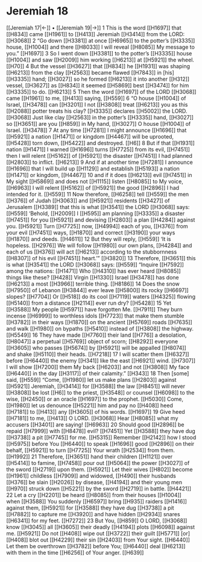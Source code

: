 # Jeremiah 18
[[Jeremiah 17|←]] • [[Jeremiah 19|→]]
1 This is the word [[H1697]] that [[H834]] came [[H1961]] to [[H413]] Jeremiah [[H3414]] from the LORD: [[H3068]] 
2 “Go down [[H3381]] at once [[H6965]] to the potter’s [[H3335]] house, [[H1004]] and there [[H8033]] I will reveal [[H8085]] My message to you.” [[H1697]] 
3 So I went down [[H3381]] to the potter’s [[H3335]] house [[H1004]] and saw [[H2009]] him working [[H6213]] at [[H5921]] the wheel. [[H70]] 
4 But the vessel [[H3627]] that [[H834]] he [[H1931]] was shaping [[H6213]] from the clay [[H2563]] became flawed [[H7843]] in [his] [[H3335]] hand; [[H3027]] so he formed [[H6213]] it into another [[H312]] vessel, [[H3627]] as [[H834]] it seemed [[H5869]] best [[H3474]] for him [[H3335]] to do. [[H6213]] 
5 Then the word [[H1697]] of the LORD [[H3068]] came [[H1961]] to me, [[H413]] saying, [[H559]] 
6 “O house [[H1004]] of Israel, [[H3478]] can [[H3201]] I not [[H3808]] treat [[H6213]] you  as this [[H2088]] potter treats his clay? [[H3335]] declares [[H5002]] the LORD. [[H3068]] Just like clay [[H2563]] in the potter’s [[H3335]] hand, [[H3027]] so [[H3651]] are you [[H859]] in My hand, [[H3027]] O house [[H1004]] of Israel. [[H3478]] 
7 At any time [[H7281]] I might announce [[H1696]] that [[H5921]] a nation [[H1471]] or kingdom [[H4467]] will be uprooted, [[H5428]] torn down, [[H5422]] and destroyed. [[H6]] 
8 But if that [[H1931]] nation [[H1471]] I warned [[H1696]] turns [[H7725]] from its evil, [[H7451]] then I will relent [[H5162]] of [[H5921]] the disaster [[H7451]] I had planned [[H2803]] to inflict. [[H6213]] 
9 And if at another time [[H7281]] I announce [[H1696]] that I will build up [[H1129]] and establish [[H5193]] a nation [[H1471]] or kingdom, [[H4467]] 
10 and if it does [[H6213]] evil [[H7451]] in My sight [[H5869]] and does not [[H1115]] listen [[H8085]] to My voice, [[H6963]] I will relent [[H5162]] of [[H5921]] the good [[H2896]] I had intended for it. [[H559]] 
11 Now therefore, [[H6258]] tell [[H559]] the men [[H376]] of Judah [[H3063]] and [[H5921]] residents [[H3427]] of Jerusalem [[H3389]] that this is what [[H3541]] the LORD [[H3068]] says: [[H559]] ‘Behold, [[H2009]] I [[H595]] am planning [[H3335]] a disaster [[H7451]] for you [[H5921]] and devising [[H2803]] a plan [[H4284]] against you. [[H5921]] Turn [[H7725]] now, [[H4994]] each of you, [[H376]] from your evil [[H7451]] ways, [[H1870]] and correct [[H3190]] your ways [[H1870]] and deeds. [[H4611]] 
12 But they will reply, [[H559]] ‘It is hopeless. [[H2976]] We will follow [[H1980]] our own plans, [[H4284]] and each of us [[H376]] will act [[H6213]] according to the stubbornness [[H8307]] of his evil [[H7451]] heart.’” [[H3820]] 
13 Therefore, [[H3651]] this is what [[H3541]] the LORD [[H3068]] says: [[H559]] “Inquire [[H7592]] among the nations: [[H1471]] Who [[H4310]] has ever heard [[H8085]] things like these? [[H428]] Virgin [[H1330]] Israel [[H3478]] has done [[H6213]] a most [[H3966]] terrible thing. [[H8186]] 
14 Does the snow [[H7950]] of Lebanon [[H3844]] ever leave [[H5800]] its rocky [[H6697]] slopes? [[H7704]] Or [[H518]] do its cool [[H7119]] waters [[H4325]] flowing [[H5140]] from a distance [[H2114]] ever run dry? [[H5428]] 
15 Yet [[H3588]] My people [[H5971]] have forgotten Me. [[H7911]] They burn incense [[H6999]] to worthless idols [[H7723]] that make them stumble [[H3782]] in their ways [[H1870]] on the ancient [[H5769]] roads [[H7635]] and walk [[H1980]] on bypaths [[H5410]] instead of [[H3808]] the highway. [[H5549]] 
16 They have made [[H7760]] their land [[H776]] a desolation, [[H8047]] a perpetual [[H5769]] object of scorn; [[H8292]] everyone [[H3605]] who passes [[H5674]] by [[H5921]] will be appalled [[H8074]] and shake [[H5110]] their heads. [[H7218]] 
17 I will scatter them [[H6327]] before [[H6440]] the enemy [[H341]] like the east [[H6921]] wind. [[H7307]] I will show [[H7200]] them My back [[H6203]] and not [[H3808]] My face [[H6440]] in the day [[H3117]] of their calamity.” [[H343]] 
18 Then [some] said, [[H559]] “Come, [[H1980]] let us make plans [[H2803]] against [[H5921]] Jeremiah, [[H3414]] for [[H3588]] the law [[H8451]] will never [[H3808]] be lost [[H6]] to the priest, [[H3548]] or counsel [[H6098]] to the wise, [[H2450]] or an oracle [[H1697]] to the prophet. [[H5030]] Come, [[H1980]] let us denounce [[H5221]] him and pay no [[H408]] heed [[H7181]] to [[H413]] any [[H3605]] of his words. [[H1697]] 
19 Give heed [[H7181]] to me, [[H413]] O LORD. [[H3068]] Hear [[H8085]] what my accusers [[H3401]] are saying! [[H6963]] 
20 Should good [[H2896]] be repaid [[H7999]] with [[H8478]] evil? [[H7451]] Yet [[H3588]] they have dug [[H3738]] a pit [[H7745]] for me. [[H5315]] Remember [[H2142]] how I stood [[H5975]] before You [[H6440]] to speak [[H1696]] good [[H2896]] on their behalf, [[H5921]] to turn [[H7725]] Your wrath [[H2534]] from them. [[H1992]] 
21 Therefore, [[H3651]] hand their children [[H1121]] over [[H5414]] to famine, [[H7458]] pour out [[H5064]] the power [[H3027]] of the sword [[H2719]] upon them. [[H5921]] Let their wives [[H802]] become [[H1961]] childless [[H7909]] and widowed, [[H490]] their husbands [[H376]] be slain [[H2026]] by disease, [[H4194]] and their young men [[H970]] struck down [[H5221]] by the sword [[H2719]] in battle. [[H4421]] 
22 Let a cry [[H2201]] be heard [[H8085]] from their houses [[H1004]] when [[H3588]] You suddenly [[H6597]] bring [[H935]] raiders [[H1416]] against them, [[H5921]] for [[H3588]] they have dug [[H3738]] a pit [[H7882]] to capture me [[H3920]] and have hidden [[H2934]] snares [[H6341]] for my feet. [[H7272]] 
23 But You, [[H859]] O LORD, [[H3068]] know [[H3045]] all [[H3605]] their deadly [[H4194]] plots [[H6098]] against me. [[H5921]] Do not [[H408]] wipe out [[H3722]] their guilt [[H5771]] [or] [[H408]] blot out [[H4229]] their sin [[H2403]] from Your sight. [[H6440]] Let them be overthrown [[H3782]] before You; [[H6440]] deal [[H6213]] with them  in the time [[H6256]] of Your anger. [[H639]] 
